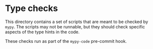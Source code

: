 # Type checks

This directory contains a set of scripts that are meant to be checked by
`mypy`. The scripts may not be runnable, but they should check specific
aspects of the type hints in the code.

These checks run as part of the `mypy-code` pre-commit hook.
